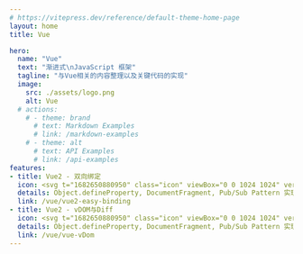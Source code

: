 ```yaml
---
# https://vitepress.dev/reference/default-theme-home-page
layout: home
title: Vue

hero:
  name: "Vue"
  text: "渐进式\nJavaScript 框架"
  tagline: "与Vue相关的内容整理以及关键代码的实现"
  image:
    src: ./assets/logo.png
    alt: Vue
  # actions:
    # - theme: brand
      # text: Markdown Examples
      # link: /markdown-examples
    # - theme: alt
      # text: API Examples
      # link: /api-examples
features:
- title: Vue2 - 双向绑定
  icon: <svg t="1682650880950" class="icon" viewBox="0 0 1024 1024" version="1.1" xmlns="http://www.w3.org/2000/svg" p-id="4776" width="32" height="32"><path d="M76.416 164.309333L512 916.096 947.584 167.936v-3.626667H778.24L514.56 617.258667 251.989333 164.352z" fill="#41B883" p-id="4777"></path><path d="M252.032 164.309333l262.485333 452.992L778.24 164.309333h-158.848L515.584 342.613333 412.16 164.266667z" fill="#35495E" p-id="4778"></path></svg>
  details: Object.defineProperty, DocumentFragment, Pub/Sub Pattern 实现简单的Vue2双向绑定。
  link: /vue/vue2-easy-binding
- title: Vue2 - vDOM与Diff
  icon: <svg t="1682650880950" class="icon" viewBox="0 0 1024 1024" version="1.1" xmlns="http://www.w3.org/2000/svg" p-id="4776" width="32" height="32"><path d="M76.416 164.309333L512 916.096 947.584 167.936v-3.626667H778.24L514.56 617.258667 251.989333 164.352z" fill="#41B883" p-id="4777"></path><path d="M252.032 164.309333l262.485333 452.992L778.24 164.309333h-158.848L515.584 342.613333 412.16 164.266667z" fill="#35495E" p-id="4778"></path></svg>
  details: Object.defineProperty, DocumentFragment, Pub/Sub Pattern 实现简单的Vue2双向绑定。
  link: /vue/vue-vDom	
---
```


<style lang="scss" module>
    :root {
        --vp-home-hero-name-color: transparent;
        --vp-home-hero-name-background: -webkit-linear-gradient(315deg,#42d392 25%,#647eff);
        --vp-home-hero-image-background-image: linear-gradient(315deg,#42d392 25%,#647eff);
        --vp-home-hero-image-filter: blur(56px);
        -webkit-background-clip: text ;
    }
</style>
